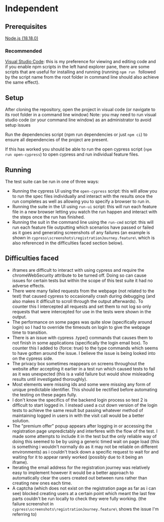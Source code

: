 # Independent

## Prerequisites
[Node.js (18.18.0)](https://nodejs.org/en)

### Recommended
[Visual Studio Code](https://code.visualstudio.com/): this is my preference for viewing and editing code and if you enable npm scripts in the left hand explorer pane, there are some scripts that are useful for installing and running (running `npm run ` followed by the script name from the root folder in command line should also achieve the same effect).

## Setup
After cloning the repository, open the project in visual code (or navigate to its root folder in a command  line window)
Note: you may need to run visual studio code (or your command line window) as an administrator to avoid setup issues

Run the dependencies script (npm run dependencies or just `npm ci`) to ensure all dependencies of the project are present.

If this has worked you should be able to run the open cypress script (`npm run open-cypress`) to open cypress and run individual feature files.

## Running
The test suite can be run in one of three ways:
* Running the cypress UI using the `open-cypress` script: this will allow you to run the spec files individually and interact with the results once the run completes as well as allowing you to specify a browser to run in.
* Running the suite in the UI using `run-ui` script: this will run each feature file in a new browser letting you watch the run happen and interact with the steps once the run has finished.
* Running the suit in the command line using the `run-cmd` script: this will run each feature file outputting which scenarios have passed or failed as it goes and generating screenshots of any failures (an example is shown in `cypress\screenshots\registrationJourney.feature\` which is also referenced in the difficulties faced section below).

## Difficulties faced
* iframes are difficult to interact with using cypress and require the chromeWebSecurity attribute to be turned off. Doing so can cause issues for certain tests but within the scope of this test suite it had no adverse effects.
* There were many failed requests from the webpage (not related to the test) that caused cypress to occasionally crash during debugging (and also makes it difficult to scroll through the output afterwards). To counter this I intercepted all requests and set them to not log so only requests that were intercepted for use in the tests were shown in the output.
* The performance on some pages was quite slow (specifically around login) so I had to override the timeouts on login to give the webpage time to transition.
* There is an issue with cypress .type() commands that causes them to not finish in some applications (specifically the login email box). To counter this I added to {force: true} to the type commands which seems to have gotten around the issue. I believe the issue is being looked into on the cypress side.
* The privacy box sometimes reappears on screens throughout the website after accepting it earlier in a test run which caused tests to fail as it was unexpected (this is a valid failure but would show misleading results until investigated thoroughly).
* Most elements were missing ids and some were missing any form of unique predictable identifier. This should be rectified before automating the testing on these pages fully.
* I don't know the specifics of the backend login process so test 2 is difficult to start logged in. I instead used a cut down version of the login tests to achieve the same result but passing whatever method of maintaining logged in users in with the visit call would be a better solution.
* The "premium offer" popup appears after logging in or accessing the registration page unpredictably and interferes  with the flow of the test. I made some attempts to include it in the test but the only reliable way of doing this seemed to be by using a generic timed wait on page load (this is something i wouldn't normally do as it may not be reliable on different environments) as i couldn't track down a specific request to wait for and waiting for it to appear rarely worked (possibly due to it being an iframe).
* Iterating the email address for the registration journey was relatively easy to implement however it would be a better approach to automatically clear the users created out between runs rather than creating new ones each time.
* A captcha (which does not exist on the registration page as far as i can see) blocked creating users at a certain point which meant the last few parts couldn't be run locally to check they were fully working. (the failure screenshot in `cypress\screenshots\registrationJourney.feature\` shows the issue I'm referring to)